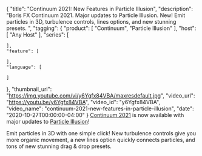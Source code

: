 {
  "title": "Continuum 2021: New Features in Particle Illusion",
  "description": "Boris FX Continuum 2021. Major updates to Particle Illusion. New! Emit particles in 3D, turbulence controls, lines options, and new stunning presets. ",
  "tagging": {
    "product": [
      "Continuum",
      "Particle Illusion"
    ],
    "host": [
      "Any Host"
    ],
    "series": [

    ],
    "feature": [

    ],
    "language": [

    ]
  },
  "thumbnail_url": "https://img.youtube.com/vi/y6Ygfx84VBA/maxresdefault.jpg",
  "video_url": "https://youtu.be/y6Ygfx84VBA",
  "video_id": "y6Ygfx84VBA",
  "video_name": "continuum-2021-new-features-in-particle-illusion",
  "date": "2020-10-27T00:00:00-04:00"
}
[Continuum 2021](https://borisfx.com/products/continuum/?collection=continuum&product=continuum "Boris FX Continuum") is now available with major updates to [Particle Illusion](https://borisfx.com/products/particle-illusion/?collection=continuum-premium-filters&product=continuum-filter-particle-illusion "Boris FX Particle Illusion")!

Emit particles in 3D with one simple click! New turbulence controls give you more organic movement, a new lines option quickly connects particles, and tons of new stunning drag & drop presets. 
